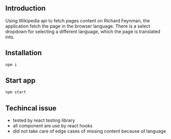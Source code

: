 ## Introduction
Using Wikipedia api to fetch pages content on Richard Feynman, the application fetch the page in the browser language.
There is a select dropdown for selecting a different language, which the page is translated into.
## Installation
```bash
npm i
```
## Start app
```bash
npm start
```
## Techincal issue
* tested by react testing library
* all component are use by react hooks
* did not take care of edge cases of missing content because of language